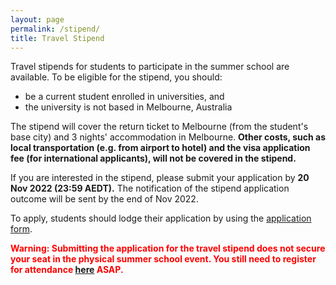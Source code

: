 ```yaml
---
layout: page
permalink: /stipend/
title: Travel Stipend
---
```


Travel stipends for students to participate in the summer school are available. To be eligible for the stipend, you should:

* be a current student enrolled in universities, and
* the university is not based in Melbourne, Australia

The stipend will cover the return ticket to Melbourne (from the student's base city) and 3 nights' accommodation in Melbourne. **Other costs, such as local transportation (e.g. from airport to hotel) and the visa application fee (for international applicants), will not be covered in the stipend.**

If you are interested in the stipend, please submit your application by **20 Nov 2022 (23:59 AEDT).** 
The notification of the stipend application outcome will be sent by the end of Nov 2022.

To apply, students should lodge their application by using the [application form](https://docs.google.com/forms/d/e/1FAIpQLScsVIYLPbneVMJo-kXPnX3cGEmF218muw9xVlzFbF0FEjidTw/viewform). 

<span style="color:red">**Warning: Submitting the application for the travel stipend does not secure your seat in the physical summer school event. 
You still need to register for attendance [here](https://acesummerschool.github.io/registration/) ASAP.**</span>

